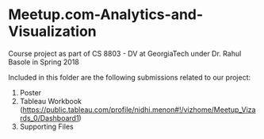 # Meetup.com-Analytics-and-Visualization
Course project as part of CS 8803 - DV at GeorgiaTech under Dr. Rahul Basole in Spring 2018

Included in this folder are the following submissions related to our project:
1) Poster
2) Tableau Workbook (https://public.tableau.com/profile/nidhi.menon#!/vizhome/Meetup_Vizards_0/Dashboard1)
3) Supporting Files
